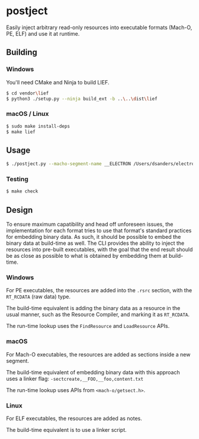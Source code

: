 # postject

Easily inject arbitrary read-only resources into executable formats
(Mach-O, PE, ELF) and use it at runtime.

## Building

### Windows

You'll need CMake and Ninja to build LIEF.

```sh
$ cd vendor\lief
$ python3 ./setup.py --ninja build_ext -b ..\..\dist\lief
```

### macOS / Linux

```sh
$ sudo make install-deps
$ make lief
```

## Usage

```sh
$ ./postject.py --macho-segment-name __ELECTRON /Users/dsanders/electron/src/out/Testing/Electron.app/Contents/Frameworks/Electron\ Framework.framework/Electron\ Framework app_asar /Users/dsanders/test.asar
```

### Testing

```sh
$ make check
```

## Design

To ensure maximum capatibility and head off unforeseen issues, the
implementation for each format tries to use that format's standard
practices for embedding binary data. As such, it should be possible
to embed the binary data at build-time as well. The CLI provides the
ability to inject the resources into pre-built executables, with the
goal that the end result should be as close as possible to what is
obtained by embedding them at build-time.

### Windows

For PE executables, the resources are added into the `.rsrc` section,
with the `RT_RCDATA` (raw data) type.

The build-time equivalent is adding the binary data as a resource in
the usual manner, such as the Resource Compiler, and marking it as
`RT_RCDATA`.

The run-time lookup uses the `FindResource` and `LoadResource` APIs.

### macOS

For Mach-O executables, the resources are added as sections inside a
new segment.

The build-time equivalent of embedding binary data with this approach
uses a linker flag: `-sectcreate,__FOO,__foo,content.txt`

The run-time lookup uses APIs from `<mach-o/getsect.h>`.

### Linux

For ELF executables, the resources are added as notes.

The build-time equivalent is to use a linker script.
